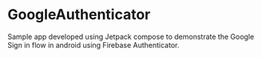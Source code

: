 # GoogleAuthenticator
Sample app developed using Jetpack compose to demonstrate the Google Sign in flow in android using Firebase  Authenticator.
